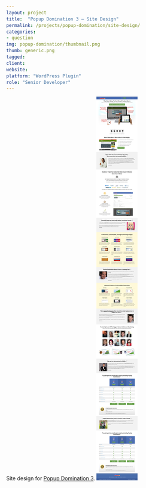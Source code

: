 ```yaml
---
layout: project
title:  "Popup Domination 3 – Site Design"
permalink: /projects/popup-domination/site-design/
categories:
- question
img: popup-domination/thumbnail.png
thumb: generic.png
tagged:
client:
website:
platform: "WordPress Plugin"
role: "Senior Developer"
---
```

Site design for [Popup Domination 3](/projects/popup-domination/).
![Site design](/assets/img/project/popup-domination/site-design.jpg)
